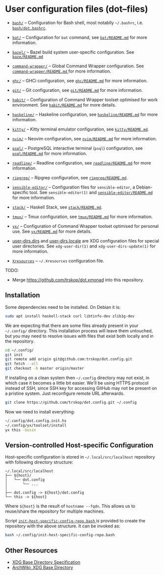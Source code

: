 User configuration files (dot–files)
====================================

*   [`bash/`](./bash/) – Configuration for Bash shell, most notablly
    `~/.bashrc`, i.e. [`bash/dot.bashrc`](./bash/dot.bashrc).

*   [`bat/`](./bat/) – Configuration for `bat` command, see
    [`bat/README.md`](./bat/README.md) for more information.

*   [`bazel/`](./bazel) – Bazel build system user-specific configuration.
    See [`baze/README.md`](./bazel/README.md)

*   [`command-wrapper/`](./command-wrapper/) – Global Command Wrapper
    configuration.  See [`command-wrapper/README.md`
    ](./command-wrapper/README.md) for more information.

*   [`ghc/`](./ghc/) – GHCi configuration, see
    [`ghc/README.md`](./ghc/README.md) for more information.

*   [`git/`](./git/) – Git configuration, see
    [`git/README.md`](./git/README.md) for more information.

*   [`habit/`](./habit/) – Configuration of Command Wrapper toolset optimised
    for work environment.  See [`habit/README.md`](./habit/README.md) for more
    details.

*   [`haskeline/`](./haskeline/) – Haskeline configuration, see
    [`haskeline/README.md`](./haskeline/README.md) for more information.

*   [`kitty/`](./kitty/) – Kitty terminal emulator configuration, see
    [`kitty/README.md`](./kitty/README.md).

*   [`nvim/`](./nvim/) – Neovim configuration, see
    [`nvim/README.md`](./nvim/README.md) for more information.

*   [`psql/`](./psql/) – PostgreSQL interactive terminal (`psql`) configuration,
    see [`psql/README.md`](./psql/README.md) for more information.

*   [`readline/`](./readline/) – Readline configuration, see
    [`readline/README.md`](./readline/README.md) for more information.

*   [`ripgrep/`](./ripgrep/) – Ripgrep configuration, see
    [`ripgrep/README.md`](./ripgrep/README.md).

*   [`sensible-editor/`](./sensible-editor/) – Configuration files for
    `sensible-editor`, a Debian-specific tool.  See `sensible-editor(1)` and
    [`sensible-editor/README.md`](./sensible-editor/README.md) for more
    information.

*   [`stack/`](./stack/) – Haskell Stack, see
    [`stack/README.md`](./stack/README.md).

*   [`tmux/`](./tmux/) – Tmux configuration, see
    [`tmux/README.md`](./tmux/README.md) for more information.

*   [`yx/`](./yx/) – Configuration of Command Wrapper toolset optimised for
    personal use.  See [`yx/README.md`](./yx/README.md) for more details.

*   [user-dirs.dirs](./user-dirs.dirs) and
    [user-dirs.locale](./user-dirs.locale) are XDG configuration files for
    special user directories.  See `xdg-user-dir(1)` and
    `xdg-user-dirs-update(1)` for more information.

*   [`Xresources`](./Xresources) – `~/.Xresources` configuration file.

TODO:

* Merge <https://github.com/trskop/dot.xmonad> into this repository.


Installation
------------

Some dependencies need to be installed.  On Debian it is:

```Bash
sudo apt install haskell-stack curl libtinfo-dev zlib1g-dev
```

We are expecting that there are some files already present in your `~/.config/`
directory.  This installation process will leave them untouched, but you may
need to resolve issues with files that exist both locally and in the
repository.

```Bash
cd ~/.config/
git init
git remote add origin git@github.com:trskop/dot.config.git
git fetch --all
git checkout -b master origin/master
```

If installing on a clean system then `~/.config` directory may not exist, in
which case it becomes a little bit easier.  We'll be using HTTPS protocol
instead of SSH, since SSH key for accessing GitHub may not be present on a
pristine system.  Just reconfigure remote URL afterwards.

```Bash
git clone https://github.com/trskop/dot.config.git ~/.config
```

Now we need to install everything:

```Bash
~/.config/dot.config.init.hs
~/.config/yx/toolset/install
yx this -Uusin
```


Version-controlled Host-specific Configuration
----------------------------------------------

Host-specific configuration is stored in `~/.local/src/localhost` repository
with following directory structure:

```
~/.local/src/localhost
├── ${host}/
│   └── dot.config
│       └── ...
│
├── dot.config -> ${host}/dot.config
└── this -> ${host}
```

Where `${host}` is the result of `hostname --fqdn`.  This allows us to
reuse/share the repository for multiple machines.

Script [`init-host-specific-config-repo.bash`
](./init-host-specific-config-repo.bash) is provided to create the repository
with the above structure.  It can be invoked as:

```Bash
bash ~/.config/init-host-specific-config-repo.bash
```


Other Resources
---------------

* [XDG Base Directory Specification
  ](https://specifications.freedesktop.org/basedir-spec/basedir-spec-latest.html)
* [ArchWiki: XDG Base Directory
  ](https://wiki.archlinux.org/index.php/XDG_Base_Directory)
